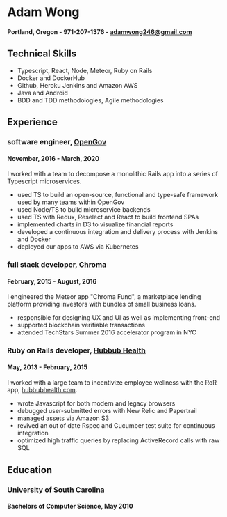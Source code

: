 # Adam Wong

#### Portland, Oregon - 971-207-1376 - adamwong246@gmail.com

## Technical Skills

- Typescript, React, Node, Meteor, Ruby on Rails
- Docker and DockerHub
- Github, Heroku Jenkins and Amazon AWS
- Java and Android
- BDD and TDD methodologies, Agile methodologies

## Experience

### software engineer, [OpenGov](http://www.opengov.com/)

#### November, 2016 - March, 2020

I worked with a team to decompose a monolithic Rails app into a series of Typescript microservices.

- used TS to build an open-source, functional and type-safe framework used by many teams within OpenGov
- used Node/TS to build microservice backends
- used TS with Redux, Reselect and React to build frontend SPAs
- implemented charts in D3 to visualize financial reports
- developed a continuous integration and delivery process with Jenkins and Docker
- deployed our apps to AWS via Kubernetes

### full stack developer, [Chroma](http://www.chroma.io/)

#### February, 2015 - August, 2016

I engineered the Meteor app "Chroma Fund", a marketplace lending platform providing investors with bundles of small business loans.

- responsible for designing UX and UI as well as implementing front-end
- supported blockchain verifiable transactions
- attended TechStars Summer 2016 accelerator program in NYC

### Ruby on Rails developer, [Hubbub Health](https://www.hubbubhealth.com/)

#### May, 2013 - February, 2015

I worked with a large team to incentivize employee wellness with the RoR app, [hubbubhealth.com](hubbubhealth.com).

- wrote Javascript for both modern and legacy browsers
- debugged user-submitted errors with New Relic and Papertrail
- managed assets via Amazon S3
- revived an out of date Rspec and Cucumber test suite for continuous integration
- optimized high traffic queries by replacing ActiveRecord calls with raw SQL

## Education
###  University of South Carolina
#### Bachelors of Computer Science,  May 2010
